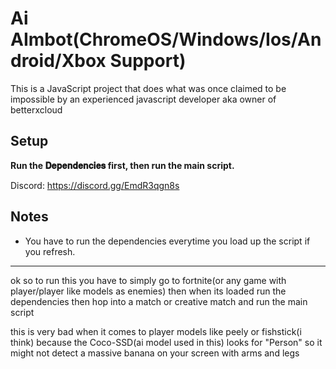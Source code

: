 # Ai AImbot(ChromeOS/Windows/Ios/Android/Xbox Support)

This is a JavaScript project that does what was once claimed to be impossible by an experienced javascript developer aka owner of betterxcloud
## Setup

**Run the 𝐃𝐞𝐩𝐞𝐧𝐝𝐞𝐧𝐜𝐢𝐞𝐬 first, then run the main script.**

Discord: https://discord.gg/EmdR3qgn8s

## Notes

- You have to run the dependencies everytime you load up the script if you refresh.

---

ok so to run this you have to simply go to fortnite(or any game with player/player like models as enemies) then when its loaded run the dependencies then hop into a match or creative match and run the main script

this is very bad when it comes to player models like peely or fishstick(i think) because the Coco-SSD(ai model used in this) looks for "Person" so it might not detect a massive banana on your screen with arms and legs
